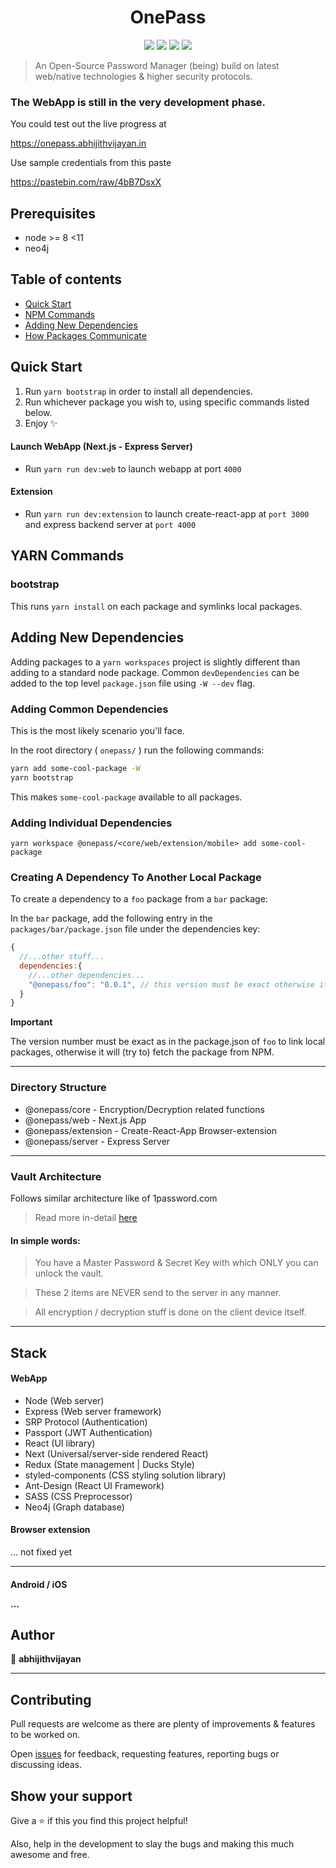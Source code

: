 <h1 align="center">OnePass</h1>
<p align="center">
  <img src="https://travis-ci.org/onepassapp/onepass.svg?branch=master" />
  <img src="https://img.shields.io/badge/version-0.0.1-blue.svg?cacheSeconds=2592000" />
  <img src="https://img.shields.io/badge/node-%3E%3D%208%20%3C11-blue.svg" />
  <img src="https://img.shields.io/badge/style-%F0%9F%92%85%20styled--components-orange.svg?colorB=daa357&colorA=db748e" />
</p>

> An Open-Source Password Manager (being) build on latest web/native technologies & higher security protocols.

<h3>The WebApp is still in the very development phase.</h3>

You could test out the live progress at

https://onepass.abhijithvijayan.in

Use sample credentials from this paste

https://pastebin.com/raw/4bB7DsxX

## Prerequisites

- node &gt;= 8 &lt;11
- neo4j

## Table of contents

- [Quick Start](#quick-start)
- [NPM Commands](#yarn-commands)
- [Adding New Dependencies](#adding-new-dependencies)
- [How Packages Communicate](#how-packages-communicate)

## Quick Start

1. Run `yarn bootstrap` in order to install all dependencies.
2. Run whichever package you wish to, using specific commands listed below.
3. Enjoy ✨

#### Launch WebApp (Next.js - Express Server)

- Run `yarn run dev:web` to launch webapp at port `4000`

#### Extension

- Run `yarn run dev:extension` to launch create-react-app at `port 3000` and express backend server at `port 4000`

## YARN Commands

### bootstrap

This runs `yarn install` on each package and symlinks local packages.

<!-- ### clean

Deletes all `node_modules` from all packages. Use this first if you see any odd dependency errors and then follow with `yarn bootstrap` -->

## Adding New Dependencies

Adding packages to a `yarn workspaces` project is slightly different than adding to a standard node package. Common `devDependencies` can be added to the top level `package.json` file using `-W --dev` flag.

### Adding Common Dependencies

This is the most likely scenario you'll face.

In the root directory ( `onepass/` ) run the following commands:

```sh
yarn add some-cool-package -W
yarn bootstrap
```

This makes `some-cool-package` available to all packages.

### Adding Individual Dependencies

```
yarn workspace @onepass/<core/web/extension/mobile> add some-cool-package
```

### Creating A Dependency To Another Local Package

To create a dependency to a `foo` package from a `bar` package:

In the `bar` package, add the following entry in the `packages/bar/package.json` file under the dependencies key:

```js
{
  //...other stuff...
  dependencies:{
    //...other dependencies...
    "@onepass/foo": "0.0.1", // this version must be exact otherwise it fetches from npm
  }
}
```

**Important**

The version number must be exact as in the package.json of `foo` to link local packages, otherwise it will (try to) fetch the package from NPM.

<hr />

### Directory Structure

- @onepass/core - Encryption/Decryption related functions
- @onepass/web - Next.js App
- @onepass/extension - Create-React-App Browser-extension
- @onepass/server - Express Server

<hr />

### Vault Architecture

Follows similar architecture like of 1password.com

> Read more in-detail [here](https://1password.com/files/1Password%20for%20Teams%20White%20Paper.pdf)

#### In simple words:

> You have a Master Password & Secret Key with which ONLY you can unlock the vault.

> These 2 items are NEVER send to the server in any manner.

> All encryption / decryption stuff is done on the client device itself.

<hr />

## Stack

<h4>WebApp</h4>

- Node (Web server)
- Express (Web server framework)
- SRP Protocol (Authentication)
- Passport (JWT Authentication)
- React (UI library)
- Next (Universal/server-side rendered React)
- Redux (State management | Ducks Style)
- styled-components (CSS styling solution library)
- Ant-Design (React UI Framework)
- SASS (CSS Preprocessor)
- Neo4j (Graph database)

<h4>Browser extension</h4>
... not fixed yet

  <hr />

<h4>Android / iOS</hr>

...

## Author

👤 **abhijithvijayan**

<hr />

## Contributing

Pull requests are welcome as there are plenty of improvements & features to be worked on.

Open [issues](https://github.com/onepassapp/onepass/issues) for feedback, requesting features, reporting bugs or discussing ideas.

## Show your support

Give a ⭐️ if this you find this project helpful!

Also, help in the development to slay the bugs and making this much awesome and free.

